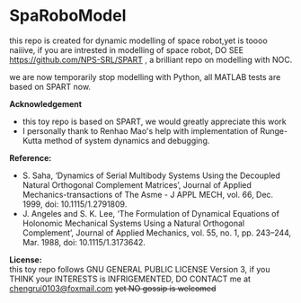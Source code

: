 # SpaRoboModel

this repo is created for dynamic modelling of space robot,yet is toooo naiiive, if you are intrested in modelling of space robot, DO SEE https://github.com/NPS-SRL/SPART , a brilliant repo on modelling with NOC.

we are now temporarily stop modelling with Python, all MATLAB tests are based on SPART now.

**Acknowledgement**
+ this toy repo is based on SPART, we would greatly appreciate this work
+ I personally thank to Renhao Mao's help with implementation of Runge-Kutta method of system dynamics and debugging.

**Reference:**
+ S. Saha, ‘Dynamics of Serial Multibody Systems Using the Decoupled Natural Orthogonal Complement Matrices’, Journal of Applied Mechanics-transactions of The Asme - J APPL MECH, vol. 66, Dec. 1999, doi: 10.1115/1.2791809.
+ J. Angeles and S. K. Lee, ‘The Formulation of Dynamical Equations of Holonomic Mechanical Systems Using a Natural Orthogonal Complement’, Journal of Applied Mechanics, vol. 55, no. 1, pp. 243–244, Mar. 1988, doi: 10.1115/1.3173642.

**License:**  
this toy repo follows GNU GENERAL PUBLIC LICENSE Version 3, if you THINK your INTERESTS is INFRIGEMENTED, DO CONTACT me at chengrui0103@foxmail.com ~~yet NO gossip is welcomed~~